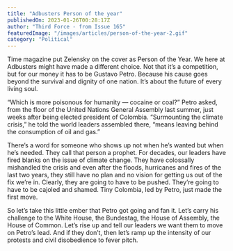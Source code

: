 ```yaml
---
title: "Adbusters Person of the year"
publishedOn: 2023-01-26T00:28:17Z
author: "Third Force - from Issue 165"
featuredImage: "/images/articles/person-of-the-year-2.gif"
category: "Political"
---
```


Time magazine put Zelensky on the cover as Person of the Year. We here at Adbusters might have made a different choice. Not that it’s a competition, but for our money it has to be Gustavo Petro. Because his cause goes beyond the survival and dignity of one nation. It’s about the future of every living soul.

“Which is more poisonous for humanity — cocaine or coal?” Petro asked, from the floor of the United Nations General Assembly last summer, just weeks after being elected president of Colombia. “Surmounting the climate crisis,” he told the world leaders assembled there, “means leaving behind the consumption of oil and gas.”

There’s a word for someone who shows up not when he’s wanted but when he’s needed. They call that person a prophet. For decades, our leaders have fired blanks on the issue of climate change. They have colossally mishandled the crisis and even after the floods, hurricanes and fires of the last two years, they still have no plan and no vision for getting us out of the fix we’re in. Clearly, they are going to have to be pushed. They’re going to have to be cajoled and shamed. Tiny Colombia, led by Petro, just made the first move.

So let’s take this little ember that Petro got going and fan it. Let’s carry his challenge to the White House, the Bundestag, the House of Assembly, the House of Common. Let’s rise up and tell our leaders we want them to move on Petro’s lead. And if they don’t, then let’s ramp up the intensity of our protests and civil disobedience to fever pitch.
